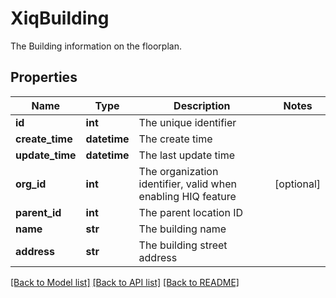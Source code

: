 # XiqBuilding

The Building information on the floorplan.
## Properties
Name | Type | Description | Notes
------------ | ------------- | ------------- | -------------
**id** | **int** | The unique identifier | 
**create_time** | **datetime** | The create time | 
**update_time** | **datetime** | The last update time | 
**org_id** | **int** | The organization identifier, valid when enabling HIQ feature | [optional] 
**parent_id** | **int** | The parent location ID | 
**name** | **str** | The building name | 
**address** | **str** | The building street address | 

[[Back to Model list]](../README.md#documentation-for-models) [[Back to API list]](../README.md#documentation-for-api-endpoints) [[Back to README]](../README.md)


